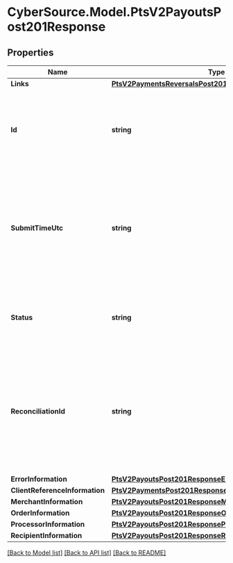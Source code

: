 # CyberSource.Model.PtsV2PayoutsPost201Response
## Properties

Name | Type | Description | Notes
------------ | ------------- | ------------- | -------------
**Links** | [**PtsV2PaymentsReversalsPost201ResponseLinks**](PtsV2PaymentsReversalsPost201ResponseLinks.md) |  | [optional] 
**Id** | **string** | An unique identification number assigned by CyberSource to identify the submitted request. It is also appended to the endpoint of the resource. | [optional] 
**SubmitTimeUtc** | **string** | Time of request in UTC. &#x60;Format: YYYY-MM-DDThh:mm:ssZ&#x60;  Example 2016-08-11T22:47:57Z equals August 11, 2016, at 22:47:57 (10:47:57 p.m.). The T separates the date and the time. The Z indicates UTC.  | [optional] 
**Status** | **string** | The status of the submitted transaction.  Possible values:  - ACCEPTED  - DECLINED  - INVALID_REQUEST  | [optional] 
**ReconciliationId** | **string** | Cybersource or merchant generated transaction reference number. This is sent to the processor and is echoed back in the response to the merchant. This is This value is used for reconciliation purposes.  | [optional] 
**ErrorInformation** | [**PtsV2PayoutsPost201ResponseErrorInformation**](PtsV2PayoutsPost201ResponseErrorInformation.md) |  | [optional] 
**ClientReferenceInformation** | [**PtsV2PaymentsPost201ResponseClientReferenceInformation**](PtsV2PaymentsPost201ResponseClientReferenceInformation.md) |  | [optional] 
**MerchantInformation** | [**PtsV2PayoutsPost201ResponseMerchantInformation**](PtsV2PayoutsPost201ResponseMerchantInformation.md) |  | [optional] 
**OrderInformation** | [**PtsV2PayoutsPost201ResponseOrderInformation**](PtsV2PayoutsPost201ResponseOrderInformation.md) |  | [optional] 
**ProcessorInformation** | [**PtsV2PayoutsPost201ResponseProcessorInformation**](PtsV2PayoutsPost201ResponseProcessorInformation.md) |  | [optional] 
**RecipientInformation** | [**PtsV2PayoutsPost201ResponseRecipientInformation**](PtsV2PayoutsPost201ResponseRecipientInformation.md) |  | [optional] 

[[Back to Model list]](../README.md#documentation-for-models) [[Back to API list]](../README.md#documentation-for-api-endpoints) [[Back to README]](../README.md)

